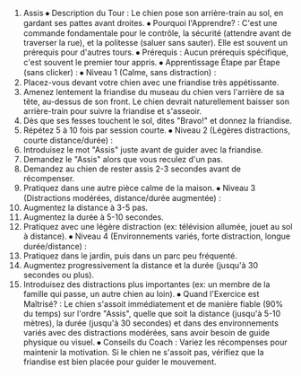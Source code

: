 1. Assis
⦁ Description du Tour : Le chien pose son arrière-train au sol, en gardant ses pattes avant droites.
⦁ Pourquoi l'Apprendre? : C'est une commande fondamentale pour le contrôle, la sécurité (attendre avant de traverser la rue), et la politesse (saluer sans sauter). Elle est souvent un prérequis pour d'autres tours.
⦁ Prérequis : Aucun prérequis spécifique, c'est souvent le premier tour appris.
⦁ Apprentissage Étape par Étape (sans clicker) :
⦁ Niveau 1 (Calme, sans distraction) :
1. Placez-vous devant votre chien avec une friandise très appétissante.
2. Amenez lentement la friandise du museau du chien vers l'arrière de sa tête, au-dessus de son front. Le chien devrait naturellement baisser son arrière-train pour suivre la friandise et s'asseoir.
3. Dès que ses fesses touchent le sol, dites "Bravo!" et donnez la friandise.
4. Répétez 5 à 10 fois par session courte.
⦁ Niveau 2 (Légères distractions, courte distance/durée) :
1. Introduisez le mot "Assis" juste avant de guider avec la friandise.
2. Demandez le "Assis" alors que vous reculez d'un pas.
3. Demandez au chien de rester assis 2-3 secondes avant de récompenser.
4. Pratiquez dans une autre pièce calme de la maison.
⦁ Niveau 3 (Distractions modérées, distance/durée augmentée) :
1. Augmentez la distance à 3-5 pas.
2. Augmentez la durée à 5-10 secondes.
3. Pratiquez avec une légère distraction (ex: télévision allumée, jouet au sol à distance).
⦁ Niveau 4 (Environnements variés, forte distraction, longue durée/distance) :
1. Pratiquez dans le jardin, puis dans un parc peu fréquenté.
2. Augmentez progressivement la distance et la durée (jusqu'à 30 secondes ou plus).
3. Introduisez des distractions plus importantes (ex: un membre de la famille qui passe, un autre chien au loin).
⦁ Quand l'Exercice est Maîtrisé? : Le chien s'assoit immédiatement et de manière fiable (90% du temps) sur l'ordre "Assis", quelle que soit la distance (jusqu'à 5-10 mètres), la durée (jusqu'à 30 secondes) et dans des environnements variés avec des distractions modérées, sans avoir besoin de guide physique ou visuel.
⦁ Conseils du Coach : Variez les récompenses pour maintenir la motivation. Si le chien ne s'assoit pas, vérifiez que la friandise est bien placée pour guider le mouvement. 